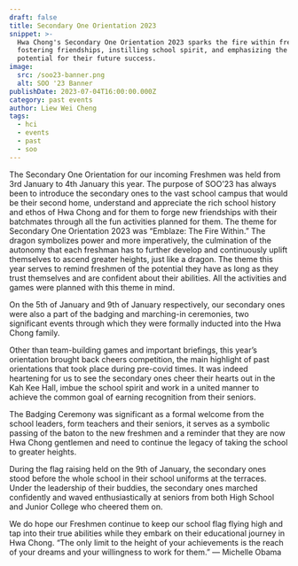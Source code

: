 ```yaml
---
draft: false
title: Secondary One Orientation 2023
snippet: >-
  Hwa Chong's Secondary One Orientation 2023 sparks the fire within freshmen,
  fostering friendships, instilling school spirit, and emphasizing the limitless
  potential for their future success.
image:
  src: /soo23-banner.png
  alt: SOO '23 Banner
publishDate: 2023-07-04T16:00:00.000Z
category: past events
author: Liew Wei Cheng
tags:
  - hci
  - events
  - past
  - soo
---
```


The Secondary One Orientation for our incoming Freshmen was held from 3rd January to 4th January this year. The purpose of SOO’23 has always been to introduce the secondary ones to the vast school campus that would be their second home, understand and appreciate the rich school history and ethos of Hwa Chong and for them to forge new friendships with their batchmates through all the fun activities planned for them. The theme for Secondary One Orientation 2023 was “Emblaze: The Fire Within.” The dragon symbolizes power and more imperatively, the culmination of the autonomy that each freshman has to further develop and continuously uplift themselves to ascend greater heights, just like a dragon. The theme this year serves to remind freshmen of the potential they have as long as they trust themselves and are confident about their abilities. All the activities and games were planned with this theme in mind.

On the 5th of January and 9th of January respectively, our secondary ones were also a part of the badging and marching-in ceremonies, two significant events through which they were formally inducted into the Hwa Chong family.

Other than team-building games and important briefings, this year’s orientation brought back cheers competition, the main highlight of past orientations that took place during pre-covid times. It was indeed heartening for us to see the secondary ones cheer their hearts out in the Kah Kee Hall, imbue the school spirit and work in a united manner to achieve the common goal of earning recognition from their seniors.

The Badging Ceremony was significant as a formal welcome from the school leaders, form teachers and their seniors, it serves as a symbolic passing of the baton to the new freshmen and a reminder that they are now Hwa Chong gentlemen and need to continue the legacy of taking the school to greater heights.

During the flag raising held on the 9th of January, the secondary ones stood before the whole school in their school uniforms at the terraces. Under the leadership of their buddies, the secondary ones marched confidently and waved enthusiastically at seniors from both High School and Junior College who cheered them on.

We do hope our Freshmen continue to keep our school flag flying high and tap into their true abilities while they embark on their educational journey in Hwa Chong. “The only limit to the height of your achievements is the reach of your dreams and your willingness to work for them.” — Michelle Obama
